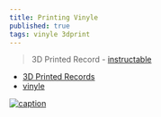 ```yaml
---
title: Printing Vinyle
published: true
tags: vinyle 3dprint
---
```

> 3D Printed Record - [instructable](https://www.instructables.com/3D-Printed-Record/)

- [3D Printed Records](https://www.youtube.com/watch?v=Anaau7lh9iU)
- [vinyle](https://fr.wikipedia.org/wiki/Vinyle)

[![caption](https://content.instructables.com/FEL/HLE1/HB58N5JK/FELHLE1HB58N5JK.jpg?auto=webp&frame=1&fit=bounds&md=8a31115ea8ed440f32b5b86cfcc36861)](https://www.instructables.com/3D-Printed-Record/)